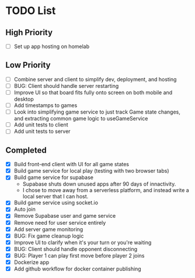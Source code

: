 # TODO List

## High Priority
- [ ] Set up app hosting on homelab

## Low Priority
- [ ] Combine server and client to simplify dev, deployment, and hosting
- [ ] BUG: Client should handle server restarting
- [ ] Improve UI so that board fits fully onto screen on both mobile and desktop
- [ ] Add timestamps to games
- [ ] Look into simplifying game service to just track Game state changes, and extracting common game logic to useGameService
- [ ] Add unit tests to client
- [ ] Add unit tests to server

## Completed
- [x] Build front-end client with UI for all game states
- [x] Build game service for local play (testing with two browser tabs)
- [x] Build game service for supabase
  - Supabase shuts down unused apps after 90 days of innactivity.
  - I chose to move away from a serverless platform, and instead write a local server that I can host.
- [x] Build game service using socket.io
- [x] Auto join
- [x] Remove Supabase user and game service
- [x] Remove need for user service entirely
- [x] Add server game monitoring
- [x] BUG: Fix game cleanup logic
- [x] Improve UI to clarify when it's your turn or you're waiting
- [x] BUG: Client should handle opponent disconnecting
- [x] BUG: Player 1 can play first move before player 2 joins
- [x] Dockerize app
- [x] Add github workflow for docker container publishing